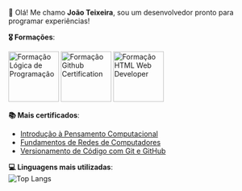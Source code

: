 👋 Olá! Me chamo **João Teixeira**, sou um desenvolvedor pronto para programar experiências!
  
  
**🎖️ Formações**:  
  
[<img width="100px" src="https://hermes.dio.me/tracks/977d1b41-5888-44d7-8e4c-57d2348748dc.png" alt="Formação Lógica de Programação">](https://hermes.dio.me/certificates/U0WN15DR.pdf)
[<img width="100px" src="https://hermes.dio.me/tracks/972297dc-4357-4af4-abea-89a38853a949.png" alt="Formação Github Certification">](https://hermes.dio.me/certificates/BKONMZIO.pdf)
[<img width="100px" src="https://hermes.dio.me/tracks/62ed1f1d-8d76-4bbc-905f-e73d20cb82f5.png" alt="Formação HTML Web Developer">](https://hermes.dio.me/certificates/S27XSOX7.pdf)
  
  
**📚 Mais certificados**:  
- [Introdução à Pensamento Computacional](https://hermes.dio.me/certificates/9JY3KWK6.pdf)  
- [Fundamentos de Redes de Computadores](https://hermes.dio.me/certificates/O4D0PYMO.pdf)  
- [Versionamento de Código com Git e GitHub](https://hermes.dio.me/certificates/Q7S2PQU6.pdf)  
  
  
**💻 Linguagens mais utilizadas**:  
![Top Langs](https://github-readme-stats.vercel.app/api/top-langs/?username=joaocvteixeira&layout=donut)
